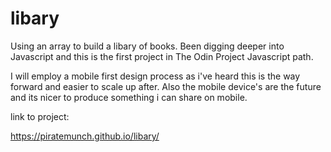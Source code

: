 # libary

Using an array to build a libary of books. Been digging deeper into Javascript and this is the first project in The Odin Project Javascript path. 

I will employ a mobile first design process as i've heard this is the way forward and easier to scale up after. Also the mobile device's are the future and its nicer to produce something i can share on mobile.

link to project:

https://piratemunch.github.io/libary/